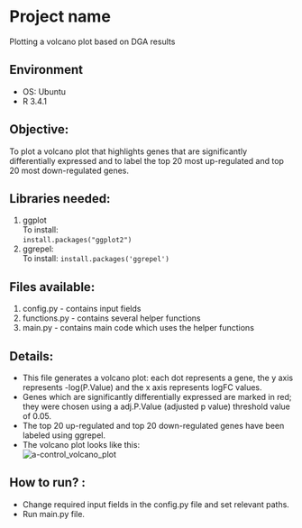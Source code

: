 # Project name

Plotting a volcano plot based on DGA results

##  Environment 

- OS: Ubuntu
- R 3.4.1

## Objective: 
To plot a volcano plot that highlights genes that are significantly differentially expressed and to label the top 20 most up-regulated and top 20 most down-regulated genes.

## Libraries needed: 
1. ggplot <br>
To install: <br>
```` install.packages("ggplot2") ````
2. ggrepel: <br>
To install:
```` install.packages('ggrepel') ````

## Files available: 
1. config.py - contains input fields 
2. functions.py - contains several helper functions
3. main.py - contains main code which uses the helper functions 

## Details: 
- This file generates a volcano plot: each dot represents a gene, the y axis represents -log(P.Value) and the x axis represents logFC values. 
- Genes which are significantly differentially expressed are marked in red; they were chosen using a adj.P.Value (adjusted p value) threshold value of 0.05.
- The top 20 up-regulated and top 20 down-regulated genes have been labeled using ggrepel.
- The volcano plot looks like this: <br>
![a-control_volcano_plot](https://user-images.githubusercontent.com/35882413/36443921-2048f18a-1648-11e8-9ba0-1fbe06c01e61.png)

## How to run? :
- Change required input fields in the config.py file and set relevant paths. 
- Run main.py file. 

